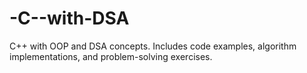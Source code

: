# -C--with-DSA
C++ with OOP and DSA concepts. Includes code examples, algorithm implementations, and problem-solving exercises.
